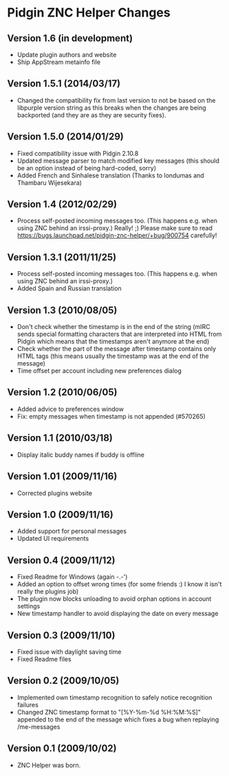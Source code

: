 # Pidgin ZNC Helper Changes

## Version 1.6 (in development)
- Update plugin authors and website
- Ship AppStream metainfo file

## Version 1.5.1 (2014/03/17)
- Changed the compatibility fix from last version to not be based on the
  libpurple version string as this breaks when the changes are being
  backported (and they are as they are security fixes).

## Version 1.5.0 (2014/01/29)
- Fixed compatibility issue with Pidgin 2.10.8
- Updated message parser to match modified key messages (this should be an
  option instead of being hard-coded, sorry)
- Added French and Sinhalese translation (Thanks to londumas and Thambaru
  Wijesekara)

## Version 1.4 (2012/02/29)
- Process self-posted incoming messages too. (This happens e.g. when using ZNC
  behind an irssi-proxy.) Really! ;) Please make sure to read
  https://bugs.launchpad.net/pidgin-znc-helper/+bug/900754 carefully!
	
## Version 1.3.1 (2011/11/25)
- Process self-posted incoming messages too. (This happens e.g. when using ZNC behind an irssi-proxy.)
- Added Spain and Russian translation

## Version 1.3 (2010/08/05)
- Don't check whether the timestamp is in the end of the string (mIRC sends
  special formatting characters that are interpreted into HTML from Pidgin which
  means that the timestamps aren't anymore at the end)
- Check whether the part of the message after timestamp contains only HTML tags
  (this means usually the timestamp was at the end of the message)
- Time offset per account including new preferences dialog

## Version 1.2 (2010/06/05)
- Added advice to preferences window
- Fix: empty messages when timestamp is not appended (#570265)

## Version 1.1 (2010/03/18)
- Display italic buddy names if buddy is offline

## Version 1.01 (2009/11/16)
- Corrected plugins website

## Version 1.0 (2009/11/16)
- Added support for personal messages
- Updated UI requirements

## Version 0.4 (2009/11/12)
- Fixed Readme for Windows (again -.-')
- Added an option to offset wrong times (for some friends :) I know it isn't
  really the plugins job)
- The plugin now blocks unloading to avoid orphan options in account settings
- New timestamp handler to avoid displaying the date on every message

## Version 0.3 (2009/11/10)
- Fixed issue with daylight saving time
- Fixed Readme files

## Version 0.2 (2009/10/05)
- Implemented own timestamp recognition to safely notice recognition failures
- Changed ZNC timestamp format to "[%Y-%m-%d %H:%M:%S]" appended to the end of
  the message which fixes a bug when replaying /me-messages

## Version 0.1 (2009/10/02)
- ZNC Helper was born.


